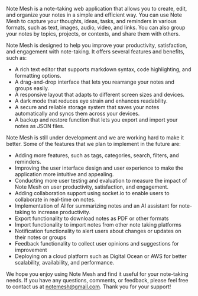 Note Mesh is a note-taking web application that allows you to create, edit, and organize your notes in a simple and efficient way. You can use Note Mesh to capture your thoughts, ideas, tasks, and reminders in various formats, such as text, images, audio, video, and links. You can also group your notes by topics, projects, or contexts, and share them with others.

Note Mesh is designed to help you improve your productivity, satisfaction, and engagement with note-taking. It offers several features and benefits, such as:

- A rich text editor that supports markdown syntax, code highlighting, and formatting options.
- A drag-and-drop interface that lets you rearrange your notes and groups easily.
- A responsive layout that adapts to different screen sizes and devices.
- A dark mode that reduces eye strain and enhances readability.
- A secure and reliable storage system that saves your notes automatically and syncs them across your devices.
- A backup and restore function that lets you export and import your notes as JSON files.

Note Mesh is still under development and we are working hard to make it better. Some of the features that we plan to implement in the future are:

- Adding more features, such as tags, categories, search, filters, and reminders.
- Improving the user interface design and user experience to make the application more intuitive and appealing.
- Conducting more user testing and evaluation to measure the impact of Note Mesh on user productivity, satisfaction, and engagement.
- Adding collaboration support using socket.io to enable users to collaborate in real-time on notes.
- Implementation of AI for summarizing notes and an AI assistant for note-taking to increase productivity.
- Export functionality to download notes as PDF or other formats
- Import functionality to import notes from other note taking platforms
- Notification functionality to alert users about changes or updates on their notes or groups
- Feedback functionality to collect user opinions and suggestions for improvement
- Deploying on a cloud platform such as Digital Ocean or AWS for better scalability, availability, and performance.

We hope you enjoy using Note Mesh and find it useful for your note-taking needs. If you have any questions, comments, or feedback, please feel free to contact us at notemesh@gmail.com. Thank you for your support!
